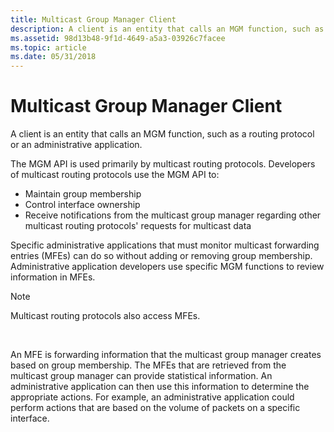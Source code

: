 ```yaml
---
title: Multicast Group Manager Client
description: A client is an entity that calls an MGM function, such as a routing protocol or an administrative application.
ms.assetid: 98d13b48-9f1d-4649-a5a3-03926c7facee
ms.topic: article
ms.date: 05/31/2018
---
```


# Multicast Group Manager Client

A client is an entity that calls an MGM function, such as a routing protocol or an administrative application.

The MGM API is used primarily by multicast routing protocols. Developers of multicast routing protocols use the MGM API to:

-   Maintain group membership
-   Control interface ownership
-   Receive notifications from the multicast group manager regarding other multicast routing protocols' requests for multicast data

Specific administrative applications that must monitor multicast forwarding entries (MFEs) can do so without adding or removing group membership. Administrative application developers use specific MGM functions to review information in MFEs.

> [!Note]  
> Multicast routing protocols also access MFEs.

 

An MFE is forwarding information that the multicast group manager creates based on group membership. The MFEs that are retrieved from the multicast group manager can provide statistical information. An administrative application can then use this information to determine the appropriate actions. For example, an administrative application could perform actions that are based on the volume of packets on a specific interface.

 

 




